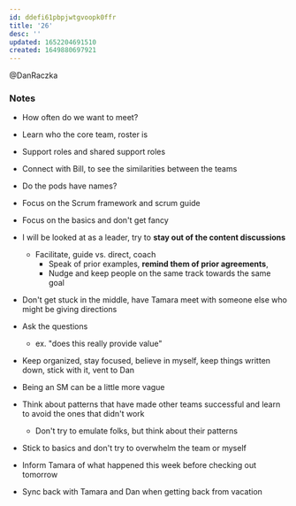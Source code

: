 ```yaml
---
id: ddefi61pbpjwtgvoopk0ffr
title: '26'
desc: ''
updated: 1652204691510
created: 1649880697921
---
```


@DanRaczka

### Notes
- How often do we want to meet?

- Learn who the core team, roster is
- Support roles and shared support roles
- Connect with Bill, to see the similarities between the teams
- Do the pods have names?
- Focus on the Scrum framework and scrum guide
- Focus on the basics and don't get fancy
- I will be looked at as a leader, try to **stay out of the content discussions**
  - Facilitate, guide vs. direct, coach
    - Speak of prior examples, **remind them of prior agreements**, 
    - Nudge and keep people on the same track towards the same goal
- Don't get stuck in the middle, have Tamara meet with someone else who might be giving directions
- Ask the questions
  - ex. "does this really provide value"
- Keep organized, stay focused, believe in myself, keep things written down, stick with it, vent to Dan
- Being an SM can be a little more vague
- Think about patterns that have made other teams successful and learn to avoid the ones that didn't work
  - Don't try to emulate folks, but think about their patterns
- Stick to basics and don't try to overwhelm the team or myself


- Inform Tamara of what happened this week before checking out tomorrow
- Sync back with Tamara and Dan when getting back from vacation



